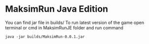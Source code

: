 # MaksimRun Java Edition

You can find jar file in builds/
To run latest version of the game open terminal or cmd in MaksimRunJE folder and run command
```
java -jar builds/MaksimRun-0.0.1.jar
```
